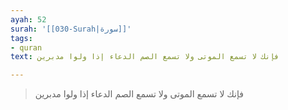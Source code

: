 ```yaml
---
ayah: 52
surah: '[[030-Surah|سورة]]'
tags:
- quran
text: فإنك لا تسمع الموتى ولا تسمع الصم الدعاء إذا ولوا مدبرين

---
```

> فإنك لا تسمع الموتى ولا تسمع الصم الدعاء إذا ولوا مدبرين
